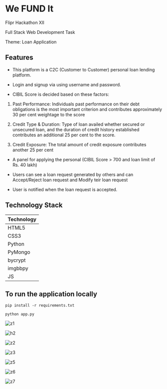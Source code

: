 # We FUND It

Flipr Hackathon XII

Full Stack Web Development Task

Theme: Loan Application

## Features

- This platform is a C2C (Customer to Customer) personal loan lending platform.

- Login and signup via using username and password.

- CIBIL Score is decided based on these factors:

1. Past Performance: Individuals past performance on their debt obligations is the most important criterion and contributes approximately 30 per cent weightage to the score

2. Credit Type & Duration: Type of loan availed whether secured or unsecured loan, and the duration of credit history established contributes an additional 25 per cent to the score.

3. Credit Exposure: The total amount of credit exposure contributes another 25 per cent

- A panel for applying the personal (CIBIL Score > 700 and loan limit of Rs. 40 lakh)

- Users can see a loan request generated by others and can Accept/Reject loan request and Modify teir loan request

- User is notified when the loan request is accepted.

## Technology Stack

| Technology  | 
|-------------|
| HTML5       |
| CSS3        | 
| Python      | 
| PyMongo|                                          
| bycrypt|               
| imgbbpy|  
| JS|

## To run the application locally


```
pip install -r requirements.txt
```


```
python app.py

```
![z1](https://user-images.githubusercontent.com/82106569/167673937-0a945da8-3703-484f-bd18-d0b41b41ef84.png)

![h2](https://user-images.githubusercontent.com/82106569/167674556-efe5d9d3-71bc-458a-a13d-aeaff84edad4.png)

![z2](https://user-images.githubusercontent.com/82106569/167675226-f604ba77-0fa0-4e1b-9eeb-55fa29396c21.png)

![z3](https://user-images.githubusercontent.com/82106569/167675251-db8c8be6-024c-47da-ac9f-3ef40c7b21cd.png)

![z5](https://user-images.githubusercontent.com/82106569/167675267-1c468c94-7f0b-479f-a072-e8c5963b50fe.png)

![z6](https://user-images.githubusercontent.com/82106569/167675278-12faa80e-553e-4ec1-9f8c-cd26695bfb21.png)

![z7](https://user-images.githubusercontent.com/82106569/167675292-06157196-cdbd-479f-9ba7-87eac8f78c97.png)
